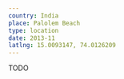 ```yaml
---
country: India
place: Palolem Beach
type: location
date: 2013-11
latlng: 15.0093147, 74.0126209
---
```


TODO
